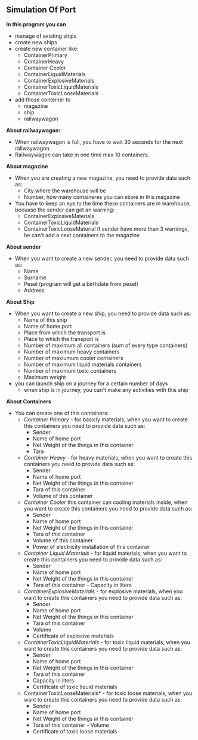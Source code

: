 

## Simulation Of Port 



**In this program you can** 

 - manage of existing ships
 - create new ships
 - create new container like:
	  - ContainerPrimary
	  - ContainerHeavy
	  - Container Cooler	  
	  - ContainerLiquidMaterials
	  - ContainerExplosiveMaterials
	  - ContainerToxicLiquidMaterials
	  - ContainerToxicLooseMaterials
- add those conteiner to
	 - magazine
	 - ship
	 - railwaywagon

**About railwaywagon:** 	 
 - When railwaywagon is full,  you have to wait 30 seconds for the next railwaywagon.  
 - Railwaywagon can take in one time max 10 containers.  

**About magazine** 
 - When you are creating a new magazine, you need to provide data such as:
	 - City where the warehouse will be
	 - Number, how many containeres you can stiore in this magazine
 - You have to keep an eye to the time these containers are in warehouse, becuase the sender can get an warning:
	 - ContainerExplosiveMaterials
	 - ContainerToxicLiquidMaterials
	 - ContainerToxicLooseMaterial
If sender have more than 3 warnings, he can't add a next containers to the magazine

**About sender**
 - When you want to create a new sender, you need to provide data such as:
	 - Name
	 - Surname 
	 - Pesel (program will get a birthdate from pesel)
	 - Address
	 
**About Ship**
- When you want to create a new ship, you need to provide data such as:
	- Name of this ship
	- Name of home port
	- Place from which the transport is 
	- Place to which the transport is
	- Number of maximum all containers (sum of every type containers)
	- Number of maximum heavy containers 
	- Number of maxiumum cooler containers
	- Number of maximum liquid materials containers
	- Number of maximum toxic containers
	- Maximum weight
- you can launch ship on a journey for a certain number of days 
	- when ship is in journey, you can't make any activities with this ship

**About Containers**
 - You can create one of this containers: 
	 - *Container Primary* - for basicly materials, when you want to create this containers 
	 you need to provide data such as:
		  -  Sender 
		  - Name of home port
		  -  Net Weight of the things in this container
		 - Tara
	 - *Container Heavy* - for heavy materials, when you want to create this containers 
	 you need to provide data such as:
		  - Sender
		  - Name of home port
		  - Net Weight of the things in this container
		  - Tara of this container
		  - Volume of this container
	 - *Container Cooler* this container can cooling materials inside,  when you want to create this containers 
	 you need to provide data such as:
		  - Sender
		  - Name of home port
		  - Net Weight of the things in this container
		  - Tara of this container
		  - Volume of this container
		  - Power of electricity installation of this container
	 - *Container Liquid Materials* - for liquid materials, when you want to create this containers 
	 you need to provide data such as: 
		  - Sender
		  - Name of home port
		  - Net Weight of the things in this container
		  - Tara of this container
		   - Capacity in liters
	 -  *ContainerExplosiveMaterials* - for explosive materials,  when you want to create this containers 
	 you need to provide data such as: 
		  - Sender
		  - Name of home port
		  - Net Weight of the things in this container
		  - Tara of this container
		   - Volume
		  - Certificate of explosive materials
	 - *ContainerToxicLiquidMaterials* - for toxic liquid materials, when you want to create this containers 
	 you need to provide data such as: 
		  - Sender
		  - Name of home port
		 - Net Weight of the things in this container
		 - Tara of this container
		  - Capacity in liters
		  - Certificate of toxic liquid materials
	-  ContainerToxicLooseMaterials* - for toxic loose materials, when you want to create this containers 
	 you need to provide data such as: 
		  - Sender
		  - Name of home port
		  - Net Weight of the things in this container
		  - Tara of this container
		   - Volume
		  - Certificate of toxic loose materials
